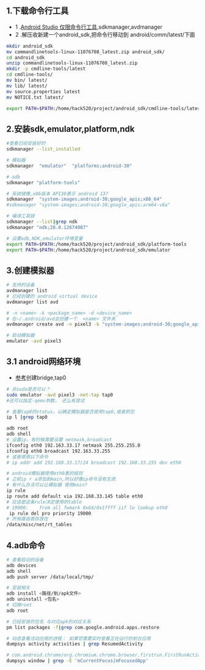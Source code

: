 ## 1.下载命令行工具
- 1 .[Android Studio 仅限命令行工具](https://developer.android.com/studio?gad_source=1&gclid=CjwKCAiA9bq6BhAKEiwAH6bqoBQ-9OuXCUudMkL75c3k0n9SYgX_lKM74Jm1dBQks7PEKW2g_NI_6BoCdZgQAvD_BwE&gclsrc=aw.ds&hl=zh-cn),sdkmanager,avdmanager
- 2 .解压收新建一个android_sdk,把命令行移动到 android/comm/latest/下面
```sh
mkdir android_sdk
mv commandlinetools-linux-11076708_latest.zip android_sdk/
cd android_sdk
unzip commandlinetools-linux-11076708_latest.zip
mkdir -p cmdline-tools/latest
cd cmdline-tools/
mv bin/ latest/
mv lib/ latest/
mv source.properties latest
mv NOTICE.txt latest/

export PATH=$PATH:/home/hack520/project/android_sdk/cmdline-tools/latest/bin
```

## 2.安装sdk,emulator,platform,ndk
```sh
#查看已经安装好的
sdkmanager --list_installed

# 模拟器
sdkmanager  "emulator"  "platforms;android-30" 

# adb
sdkmanager "platform-tools"

# 系统镜像,x86版本 API30表示 android 13?
sdkmanager  "system-images;android-30;google_apis;x86_64"
#sdkmanager "system-images;android-30;google_apis;arm64-v8a"

# 编译工具链
sdkmanager --list|grep ndk
sdkmanager "ndk;28.0.12674087"

# 设置adb,NDK,emulator环境变量
export PATH=$PATH:/home/hack520/project/android_sdk/platform-tools
export PATH=$PATH:/home/hack520/project/android_sdk/emulator
```

## 3.创建模拟器
```sh
# 支持的设备
avdmanager list
# 已经创建的 android virtual device
avdmanager list avd

# -n <name> -k <package_name> -d <device_name>
# 在~/.android/avd会创建一个  <name> 文件夹
avdmanager create avd -n pixel3 -k "system-images;android-30;google_apis;x86_64" -d "pixel_3"

# 启动模拟器
emulator -avd pixel3
```

## 3.1 android网络环境
-  [参考](04-qemu-network.md)创建bridge,tap0
```sh
# 非sudo是否可以？
sudo emulator -avd pixel3 -net-tap tap0
#还可以指定-qemu参数， 还么有尝试 

# 查看tap0的status，以确定模拟器是否使用tap0,或者抓包
ip l |grep tap0

adb root
adb shell
# 设置ip，有时候需要设置 netmask,broadcast
ifconfig eth0 192.163.33.17 netmask 255.255.255.0
ifconfig eth0 broadcast 192.163.33.255
# 或者使用以下命令
# ip addr add 192.168.33.17/24 broadcast 192.168.33.255 dev eth0

# android模拟器使用eth0表的规则
# 之前ip r a添加到main,所以好像ip命令没有生效
# 有什么办法可以让模拟器 使用main?
ip rule 
ip route add default via 192.168.33.145 table eth0
# 应该是这条rule决定使用的table
# 19000:	from all fwmark 0x64/0x1ffff iif lo lookup eth0
 ip rule del pro priority 19000
# 所有路由表存放在
/data/misc/net/rt_tables
```
## 4.adb命令
```sh
# 查看启动的设备
adb devices 
adb shell
adb push server /data/local/tmp/

# 安装相关
adb install <路径/到/apk文件>
adb uninstall <包名>
# 切换root
adb root

# 已经安装的包名 与对应apk的对应关系
pm list packages -f|grep com.google.android.apps.restore

# 动态查看活动应用的进程： 如果您需要实时查看正在运行的前台应用
dumpsys activity activities | grep ResumedActivity

# com.android.chrome/org.chromium.chrome.browser.firstrun.FirstRunActivity
dumpsys window | grep -E 'mCurrentFocus|mFocusedApp'
```